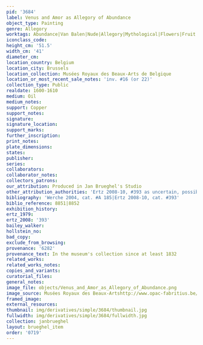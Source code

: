 ```yaml
---
pid: '3684'
label: Venus and Amor as Allegory of Abundance
object_type: Painting
genre: Allegory
worktags: Abundance|Van Balen|Nude|Allegory|Mythological|Flowers|Fruit
iconclass_code:
height_cm: '51.5'
width_cm: '41'
diameter_cm:
location_country: Belgium
location_city: Brussels
location_collection: Musées Royaux des Beaux-Arts de Belgique
location_or_most_recent_sale_notes: 'inv. #16 (or 22)'
collection_type: Public
realdate: 1600-1610
medium: Oil
medium_notes:
support: Copper
support_notes:
signature:
signature_location:
support_marks:
further_inscription:
print_notes:
plate_dimensions:
states:
publisher:
series:
collaborators:
collaborator_notes:
collectors_patrons:
our_attribution: Produced in Jan Brueghel's Studio
other_attribution_authorities: 'Ertz 2008-10, #393 as uncertain, possibly studio'
bibliography: 'Werche 2004, cat. #A 185|Ertz 2008-10, cat. #393'
biblio_reference: 8851|8852
exhibition_history:
ertz_1979:
ertz_2008: '393'
bailey_walker:
hollstein_no:
bad_copy:
exclude_from_browsing:
provenance: '6282'
provenance_text: In the museum's collection since at least 1832
related_works:
related_works_notes:
copies_and_variants:
curatorial_files:
general_notes:
image_file: objects/Venus_and_Amor_as_Allegory_of_Abundance.png
image_source: Musées Royaux des Beaux-Artshttp://www.opac-fabritius.be/fr/F_database.htm
framed_image:
external_resources:
thumbnail: img/derivatives/simple/3684/thumbnail.jpg
fullwidth: img/derivatives/simple/3684/fullwidth.jpg
collection: janbrueghel
layout: brueghel_item
order: '0719'
---
```

